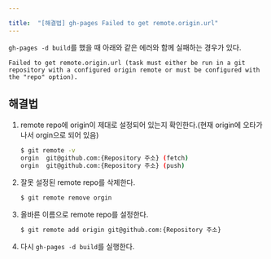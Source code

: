 ```yaml
---

title:  "[해결법] gh-pages Failed to get remote.origin.url"
---
```


`gh-pages -d build`를 했을 때 아래와 같은 에러와 함께 실패하는 경우가 있다.

```
Failed to get remote.origin.url (task must either be run in a git repository with a configured origin remote or must be configured with the "repo" option).
```

## 해결법
1. remote repo에 origin이 제대로 설정되어 있는지 확인한다.(현재 origin에 오타가 나서 orgin으로 되어 있음)
    ```bash
    $ git remote -v
    orgin  git@github.com:{Repository 주소} (fetch)
    orgin  git@github.com:{Repository 주소} (push)
    ```
2. 잘못 설정된 remote repo를 삭제한다.
    ```bash
    $ git remote remove orgin
    ```
3. 올바른 이름으로 remote repo를 설정한다.
    ```bash
    $ git remote add origin git@github.com:{Repository 주소}
    ```
4. 다시 `gh-pages -d build`를 실행한다.
